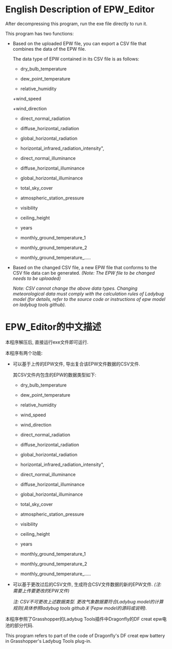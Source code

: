 # English Description of EPW_Editor 
After decompressing this program, run the exe file directly to run it.


This program has two functions:

+ Based on the uploaded EPW file, you can export a CSV file that combines the data of the EPW file.

   The data type of EPW contained in its CSV file is as follows:

   + dry_bulb_temperature

   + dew_point_temperature

   + relative_humidity

   +wind_speed

   +wind_direction

   + direct_normal_radiation

   + diffuse_horizontal_radiation

   + global_horizontal_radiation

   + horizontal_infrared_radiation_intensity",

   + direct_normal_illuminance

   + diffuse_horizontal_illuminance

   + global_horizontal_illuminance

   + total_sky_cover

   + atmospheric_station_pressure

   + visibility

   + ceiling_height

   + years

   + monthly_ground_temperature_1

   + monthly_ground_temperature_2

   + monthly_ground_temperature_.....

    


+ Based on the changed CSV file, a new EPW file that conforms to the CSV file data can be generated. *(Note: The EPW file to be changed needs to be uploaded)*

   *Note: CSV cannot change the above data types. Changing meteorological data must comply with the calculation rules of Ladybug model (for details, refer to the source code or instructions of epw model on ladybug tools github).*

# EPW_Editor的中文描述

本程序解压后, 直接运行exe文件即可运行.


本程序有两个功能:

+ 可以基于上传的EPW文件, 导出复合该EPW文件数据的CSV文件.  

  其CSV文件内包含的EPW的数据类型如下:

  + dry_bulb_temperature

  + dew_point_temperature

  + relative_humidity

  + wind_speed

  + wind_direction

  + direct_normal_radiation

  + diffuse_horizontal_radiation

  + global_horizontal_radiation

  + horizontal_infrared_radiation_intensity",

  + direct_normal_illuminance

  + diffuse_horizontal_illuminance

  + global_horizontal_illuminance

  + total_sky_cover

  + atmospheric_station_pressure

  + visibility

  + ceiling_height

  + years

  + monthly_ground_temperature_1

  + monthly_ground_temperature_2

  + monthly_ground_temperature_.....

    


+ 可以基于更改过后的CSV文件, 生成符合CSV文件数据的新的EPW文件. *(注: 需要上传要更改的EPW文件)*

  *注: CSV不可更改上述数据类型. 更改气象数据要符合Ladybug model的计算规则(具体参照ladybug tools github关于epw model的源码或说明).*



本程序参照了Grasshopper的Ladybug Tools插件中Dragonfly的DF creat epw电池的部分代码.



This program refers to part of the code of Dragonfly's DF creat epw battery in Grasshopper's Ladybug Tools plug-in.
